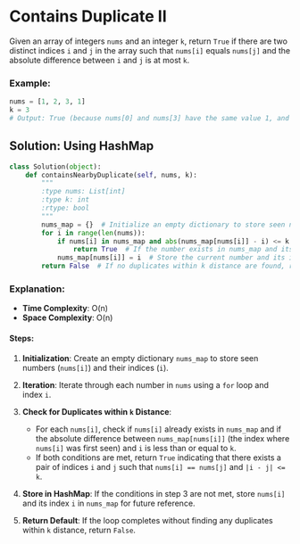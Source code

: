 # Contains Duplicate II

Given an array of integers `nums` and an integer `k`, return `True` if there are two distinct indices `i` and `j` in the array such that `nums[i]` equals `nums[j]` and the absolute difference between `i` and `j` is at most `k`.

### Example:

```python
nums = [1, 2, 3, 1]
k = 3
# Output: True (because nums[0] and nums[3] have the same value 1, and the difference between their indices is 3-0 = 3 <= k)
```

## Solution: Using HashMap

```python
class Solution(object):
    def containsNearbyDuplicate(self, nums, k):
        """
        :type nums: List[int]
        :type k: int
        :rtype: bool
        """
        nums_map = {}  # Initialize an empty dictionary to store seen numbers and their indices
        for i in range(len(nums)):
            if nums[i] in nums_map and abs(nums_map[nums[i]] - i) <= k:
                return True  # If the number exists in nums_map and its index difference is <= k, return True
            nums_map[nums[i]] = i  # Store the current number and its index in nums_map
        return False  # If no duplicates within k distance are found, return False
```

### Explanation:

- **Time Complexity**: O(n)
- **Space Complexity**: O(n)

#### Steps:

1. **Initialization**: Create an empty dictionary `nums_map` to store seen numbers (`nums[i]`) and their indices (`i`).

2. **Iteration**: Iterate through each number in `nums` using a `for` loop and index `i`.

3. **Check for Duplicates within `k` Distance**:

   - For each `nums[i]`, check if `nums[i]` already exists in `nums_map` and if the absolute difference between `nums_map[nums[i]]` (the index where `nums[i]` was first seen) and `i` is less than or equal to `k`.
   - If both conditions are met, return `True` indicating that there exists a pair of indices `i` and `j` such that `nums[i] == nums[j]` and `|i - j| <= k`.

4. **Store in HashMap**: If the conditions in step 3 are not met, store `nums[i]` and its index `i` in `nums_map` for future reference.

5. **Return Default**: If the loop completes without finding any duplicates within `k` distance, return `False`.
